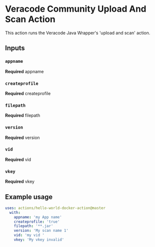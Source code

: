 # Veracode Community Upload And Scan Action

This action runs the Veracode Java Wrapper's 'upload and scan' action.

## Inputs

### `appname`

**Required** appname

### `createprofile`

**Required** createprofile

### `filepath`

**Required** filepath

### `version`

**Required** version

### `vid`

**Required** vid

### `vkey`

**Required** vkey

## Example usage

```yaml
uses: actions/hello-world-docker-action@master
  with:
    appname: 'my App name'
    createprofile: 'true'
    filepath: '**.jar'
    version: 'My scan name 1'
    vid: 'my vid '
    vkey: 'My vkey invalid'
```
